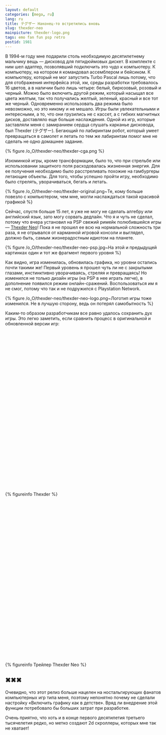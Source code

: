 ```yaml
---
layout: default
categories: [mega, ru]
lang: ru
title: テグザー Наконец-то встретились вновь
slug: thexder-neo
mainpicture: thexder-logo.png
tags: emo fan fun psp retro 
postid: 1981
---
```



В 1994-м году мне подарили столь необходимую десятилетнему мальчику вещь — дисковод для пятидюймовых дискет. В комплекте с ним шел адаптер, позволявший подключить это чудо к компьютеру. К компьютеру, на котором я командовал ассемблером и бейсиком. К компьютеру, который не мог запустить Turbo Pascal лишь потому, что для отображения интерфейса этой, хм, среды разработки требовалось 16 цветов, а в наличии было лишь четыре: белый, бирюзовый, розовый и черный. Можно было включить другой режим, который насыщал все цвета желтым, так что получались желтый, зеленый, красный и все тот же черный. Одновременно использовать два режима было невозможно, но это никому и не мешало. Игры были увлекательными и интересными, а то, что они грузились не с кассет, а с гибких магнитных дисков, доставляло еще больше наслаждения.  Одной из игр, которые заставляли меня с замиранием сердца слушать карканье дисковода, был Thexder (テグザー). Бегающий по лабиринтам робот, который умеет превращаться в самолет и летать по тем же лабиринтам помог мне не сделать не одно домашнее задание.<!--more-->



{% figure /o_O/thexder-neo/thexder-cga.png %}



Изюминкой игры, кроме трансформации, было то, что при стрельбе или использовании защитного поля расходовалась жизненная энергия. Для ее получения необходимо было расстреливать похожие на гамбургеры летающие объекты. Для того, чтобы успешно пройти игру, необходимо было стрелять, уворачиваться, бегать и летать.



{% figure /o_O/thexder-neo/thexder-original.png~Те, кому больше повезло с компьютером, чем мне, могли наслаждаться такой красивой графикой %}



Сейчас, спустя больше 15 лет, я уже не могу не сделать алгебру или английский язык, зато могу сорвать дедлайн. Что я и чуть не сделал, потому что вчера установил на PSP свежий римейк полюбившейся игры — <a href="http://na.square-enix.com/thexderneo/">Thexder Neo</a>! Пока я не прошел ее всю на нормальной сложность три раза, я не отрывался от карманной игровой консоли и выглядел, должно быть, самым жизнерадостным идиотом на планете.



{% figure /o_O/thexder-neo/thexder-neo-psp.jpg~На этой и предыдущей картинках один и тот же фрагмент первого уровня %}



Как видно, игра изменилась, обновилась графика, но уровни остались почти такими же! Первый уровень я прошел чуть ли не с закрытыми глазами, инстинктивно уворачиваясь, стреляя и превращаясь! Но изменился не только дизайн игры (на PSP в нее играть легче), в дополнение появился режим онлайн-сражений. Воспользоваться им я не смог, потому что так и не подружился с Playstation Network.



{% figure /o_O/thexder-neo/thexder-neo-logo.png~Логотип игры тоже изменился. Не в лучшую сторону, ведь он потерял самобытность %}



Каким-то образом разработчикам все равно удалось сохранить дух игры. Это легко заметить, если сравнить процесс в оригинальной и обновленной версии игр:

<object width="640" height="505"><param name="movie" value="http://www.youtube.com/v/Mlxw3p37J7A&hl=en_US&rel=0&fs=1&"></param><param name="allowFullScreen" value="true"></param><param name="allowscriptaccess" value="always"></param><embed src="http://www.youtube.com/v/Mlxw3p37J7A&hl=en_US&rel=0&fs=1&" type="application/x-shockwave-flash" allowscriptaccess="always" allowfullscreen="true" width="640" height="505"></embed></object>


{% figureinfo Thexder %}



<object width="853" height="505"><param name="movie" value="http://www.youtube.com/v/foZAQDprQwI&hl=en_US&fs=1&rel=0&hd=1"></param><param name="allowFullScreen" value="true"></param><param name="allowscriptaccess" value="always"></param><embed src="http://www.youtube.com/v/foZAQDprQwI&hl=en_US&fs=1&rel=0&hd=1" type="application/x-shockwave-flash" allowscriptaccess="always" allowfullscreen="true" width="853" height="505"></embed></object>


{% figureinfo Трейлер Thexder Neo %}





## ✖✖✖

Очевидно, что этот релиз больше нацелен на ностальгирующих фанатов компьютерных игр типа меня, поэтому непонятно почему не сделали настройку «Включить графику как в детстве». Вряд ли внедрение этой функции потребовало бы больших затрат при разработке.

Очень приятно, что хоть и в конце первого десятилетия третьего тысячелетия редко, но метко создают 2d скроллеры, которых мне так не хватает!